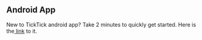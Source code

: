 ## Android App

New to TickTick android app? Take 2 minutes to quickly get started. Here is the[ link](https://www.youtube.com/playlist?list=PLbWRKVi0_aTFbQcYoQHar2TR88yoO190U) to it.

